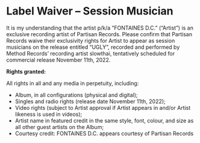 # Label Waiver – Session Musician

It is my understanding that the artist p/k/a “FONTAINES D.C.” (“Artist”) is an exclusive recording artist of Partisan Records. Please confirm that Partisan Records waive their exclusivity rights for Artist to appear as session musicians on the release entitled “UGLY”, recorded and performed by Method Records’ recording artist slowthai, tentatively scheduled for commercial release November 11th, 2022.

**Rights granted:**

All rights in all and any media in perpetuity, including:

- Album, in all configurations (physical and digital);
- Singles and radio rights (release date November 11th, 2022);
- Video rights (subject to Artist approval if Artist appears in and/or Artist likeness is used in videos);
- Artist name in featured credit in the same style, font, colour, and size as all other guest artists on the Album;
- Courtesy credit: FONTAINES D.C. appears courtesy of Partisan Records